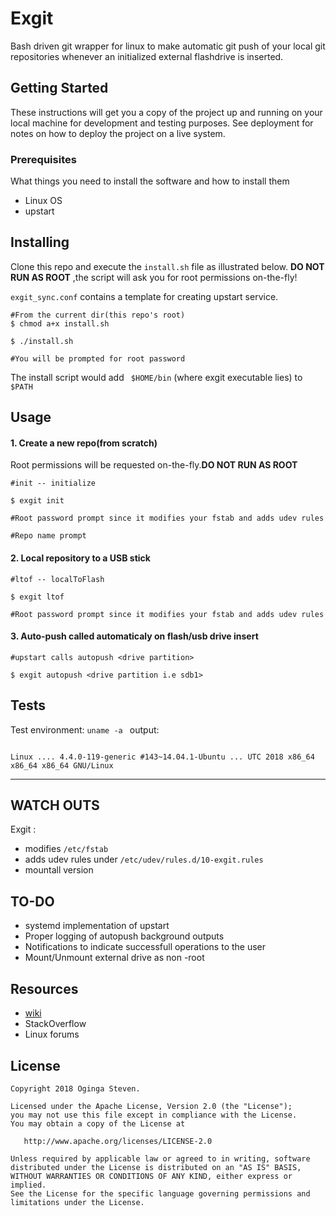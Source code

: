 

# Exgit

Bash driven git wrapper for linux to make automatic git push of your local git repositories whenever an initialized external flashdrive is inserted.

## Getting Started

These instructions will get you a copy of the project up and running on your local machine for development and testing purposes. See deployment for notes on how to deploy the project on a live system.

### Prerequisites

What things you need to install the software and how to install them

* Linux OS
* upstart

## Installing

Clone this repo and execute the ```install.sh``` file as illustrated below. **DO NOT RUN AS ROOT** ,the script will ask you for root permissions on-the-fly!

```exgit_sync.conf``` contains a template for creating upstart service.

```
#From the current dir(this repo's root)
$ chmod a+x install.sh 

$ ./install.sh

#You will be prompted for root password
```

The install script would add ``` $HOME/bin``` (where exgit executable lies) to ```$PATH```


## Usage
#### 1. Create a new repo(from scratch)
Root permissions will be requested on-the-fly.**DO NOT RUN AS ROOT**

```
#init -- initialize

$ exgit init

#Root password prompt since it modifies your fstab and adds udev rules

#Repo name prompt

```

#### 2. Local repository to a USB stick

```
#ltof -- localToFlash

$ exgit ltof

#Root password prompt since it modifies your fstab and adds udev rules

```

#### 3. Auto-push called automaticaly on  flash/usb drive insert

```
#upstart calls autopush <drive partition>

$ exgit autopush <drive partition i.e sdb1>

```

## Tests
Test environment: ```uname -a ``` output:
```

Linux .... 4.4.0-119-generic #143~14.04.1-Ubuntu ... UTC 2018 x86_64 x86_64 x86_64 GNU/Linux

```
<hr>

## WATCH OUTS

Exgit :

* modifies ```/etc/fstab```
* adds udev rules under ```/etc/udev/rules.d/10-exgit.rules```
* mountall version

## TO-DO
>
* systemd implementation of upstart 
* Proper logging of autopush background outputs
* Notifications to indicate successfull operations to the user
* Mount/Unmount external drive as non -root



## Resources

* [wiki](https://en.wikibooks.org/wiki/Git/Repository_on_a_USB_stick)
* StackOverflow 
* Linux forums

## License

``` 
Copyright 2018 Oginga Steven.

Licensed under the Apache License, Version 2.0 (the "License");
you may not use this file except in compliance with the License.
You may obtain a copy of the License at

   http://www.apache.org/licenses/LICENSE-2.0

Unless required by applicable law or agreed to in writing, software
distributed under the License is distributed on an "AS IS" BASIS,
WITHOUT WARRANTIES OR CONDITIONS OF ANY KIND, either express or implied.
See the License for the specific language governing permissions and
limitations under the License. 
```



